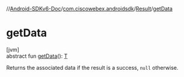 //[Android-SDKv6-Doc](../../../index.md)/[com.ciscowebex.androidsdk](../index.md)/[Result](index.md)/[getData](get-data.md)

# getData

[jvm]\
abstract fun [getData](get-data.md)(): [T](../-completion-handler/index.md)

Returns the associated data if the result is a success, `null` otherwise.
